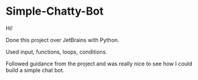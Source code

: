 # Simple-Chatty-Bot

Hi! 

Done this project over JetBrains with Python.

Used input, functions, loops, conditions.

Followed guidance from the project and was really nice to see how I could build a simple chat bot.

